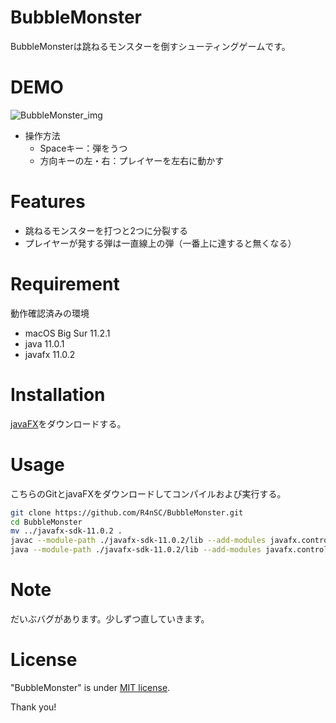 # BubbleMonster
 
BubbleMonsterは跳ねるモンスターを倒すシューティングゲームです。
 
# DEMO

![BubbleMonster_img](https://user-images.githubusercontent.com/52380218/121849446-4bda9680-cd26-11eb-8943-7f9fe0414aeb.png)

- 操作方法
    - Spaceキー：弾をうつ
    - 方向キーの左・右：プレイヤーを左右に動かす
 
# Features
 
- 跳ねるモンスターを打つと2つに分裂する
- プレイヤーが発する弾は一直線上の弾（一番上に達すると無くなる）
 
# Requirement
 
動作確認済みの環境
 
* macOS Big Sur 11.2.1
* java 11.0.1
* javafx 11.0.2
 
# Installation

[javaFX](https://gluonhq.com/products/javafx/)をダウンロードする。
 
# Usage

こちらのGitとjavaFXをダウンロードしてコンパイルおよび実行する。

```bash
git clone https://github.com/R4nSC/BubbleMonster.git
cd BubbleMonster
mv ../javafx-sdk-11.0.2 .
javac --module-path ./javafx-sdk-11.0.2/lib --add-modules javafx.controls,javafx.fxml *.java
java --module-path ./javafx-sdk-11.0.2/lib --add-modules javafx.controls,javafx.fxml BubbleMonster
```
 
# Note
 
だいぶバグがあります。少しずつ直していきます。
 
# License
 
"BubbleMonster" is under [MIT license](https://en.wikipedia.org/wiki/MIT_License).

Thank you!